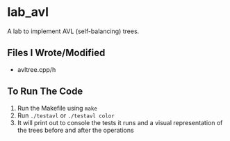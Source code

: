 # lab_avl
A lab to implement AVL (self-balancing) trees.

## Files I Wrote/Modified
- avltree.cpp/h

## To Run The Code
1. Run the Makefile using ```make```
2. Run ```./testavl``` or ```./testavl color```
3. It will print out to console the tests it runs and a visual representation of the trees before and after the operations

